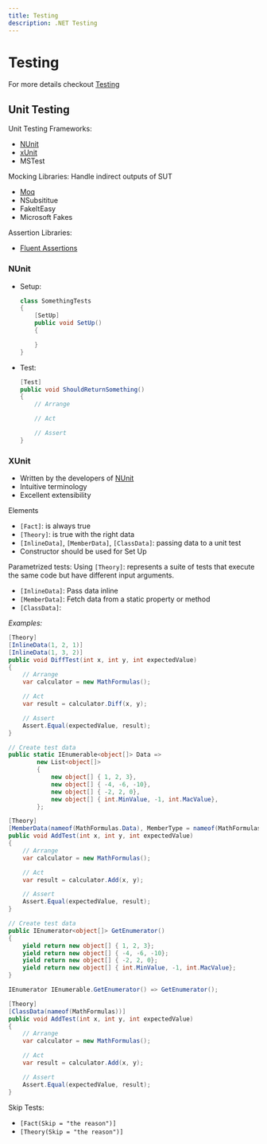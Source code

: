 ```yaml
---
title: Testing
description: .NET Testing
---
```


# Testing

For more details checkout [Testing](../)

## Unit Testing

Unit Testing Frameworks:

- [NUnit](https://nunit.org/)
- [xUnit](https://xunit.net/)
- MSTest

Mocking Libraries: Handle indirect outputs of SUT

- [Moq](https://github.com/moq/moq4)
- NSubsititue
- FakeItEasy
- Microsoft Fakes

Assertion Libraries:

- [Fluent Assertions](https://fluentassertions.com/introduction)

### NUnit

- Setup:

  ```csharp
  class SomethingTests
  {
      [SetUp]
      public void SetUp()
      {

      }
  }
  ```

- Test:

  ```csharp
  [Test]
  public void ShouldReturnSomething()
  {
      // Arrange

      // Act

      // Assert
  }
  ```

### XUnit

- Written by the developers of [NUnit](#nunit)
- Intuitive terminology
- Excellent extensibility

Elements

- `[Fact]`: is always true
- `[Theory]`: is true with the right data
- `[InlineData]`, `[MemberData]`, `[ClassData]`: passing data to a unit test
- Constructor should be used for Set Up

Parametrized tests: Using `[Theory]`: represents a suite of tests that execute the same code but have different input arguments.

- `[InlineData]`: Pass data inline
- `[MemberData]`: Fetch data from a static property or method
- `[ClassData]`:

_Examples:_

```csharp
[Theory]
[InlineData(1, 2, 1)]
[InlineData(1, 3, 2)]
public void DiffTest(int x, int y, int expectedValue)
{
    // Arrange
    var calculator = new MathFormulas();

    // Act
    var result = calculator.Diff(x, y);

    // Assert
    Assert.Equal(expectedValue, result);
}
```

```csharp
// Create test data
public static IEnumerable<object[]> Data =>
        new List<object[]>
        {
            new object[] { 1, 2, 3},
            new object[] { -4, -6, -10},
            new object[] { -2, 2, 0},
            new object[] { int.MinValue, -1, int.MacValue},
        };

[Theory]
[MemberData(nameof(MathFormulas.Data), MemberType = nameof(MathFormulas))]
public void AddTest(int x, int y, int expectedValue)
{
    // Arrange
    var calculator = new MathFormulas();

    // Act
    var result = calculator.Add(x, y);

    // Assert
    Assert.Equal(expectedValue, result);
}
```

```csharp
// Create test data
public IEnumerator<object[]> GetEnumerator()
{
    yield return new object[] { 1, 2, 3};
    yield return new object[] { -4, -6, -10};
    yield return new object[] { -2, 2, 0};
    yield return new object[] { int.MinValue, -1, int.MacValue};
}

IEnumerator IEnumerable.GetEnumerator() => GetEnumerator();

[Theory]
[ClassData(nameof(MathFormulas))]
public void AddTest(int x, int y, int expectedValue)
{
    // Arrange
    var calculator = new MathFormulas();

    // Act
    var result = calculator.Add(x, y);

    // Assert
    Assert.Equal(expectedValue, result);
}
```

Skip Tests:

- `[Fact(Skip = "the reason")]`
- `[Theory(Skip = "the reason")]`
